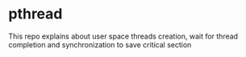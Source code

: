 # pthread
This repo explains about user space threads creation, wait for thread completion and synchronization to save critical section
